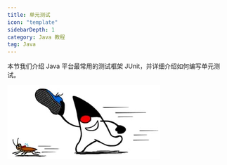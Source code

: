 ```yaml
---
title: 单元测试
icon: "template"
sidebarDepth: 1
category: Java 教程
tag: Java
---
```


本节我们介绍 Java 平台最常用的测试框架 JUnit，并详细介绍如何编写单元测试。


![20221123100829](assets/20221123100829.png)

